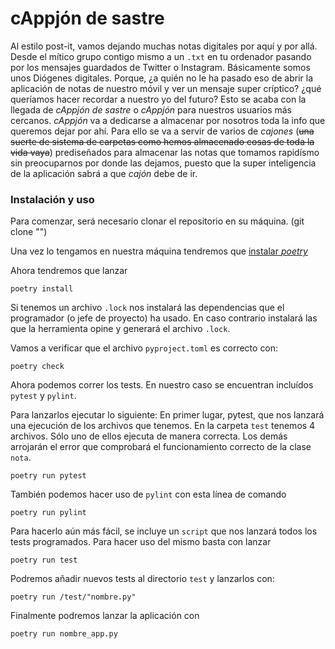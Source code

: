 # cAppjón de sastre
Al estilo post-it, vamos dejando muchas notas digitales por aquí y por allá. Desde el mítico grupo contigo mismo a un `.txt` en tu ordenador pasando por los mensajes guardados de Twitter o Instagram.
Básicamente somos unos Diógenes digitales. Porque, ¿a quién no le ha pasado eso de abrir la aplicación de notas de nuestro móvil y ver un mensaje super críptico? ¿qué queríamos hacer recordar a nuestro yo del futuro?
Esto se acaba con la llegada de *cAppjón de sastre* o *cAppjón* para nuestros usuarios más cercanos.
*cAppjón* va a dedicarse a almacenar por nosotros toda la info que queremos dejar por ahí.
Para ello se va a servir de varios de *cajones* (~~una suerte de sistema de carpetas como hemos almacenado cosas de toda la vida vaya~~) prediseñados para almacenar las notas que tomamos rapidísmo sin preocuparnos por donde las dejamos, puesto que la super inteligencia de la aplicación sabrá a que *cajón* debe de ir.


### Instalación y uso
Para comenzar, será necesario clonar el repositorio en su máquina. (git clone "")


Una vez lo tengamos en nuestra máquina tendremos que [instalar *poetry*](https://python-poetry.org/docs/) 


Ahora tendremos que lanzar 
~~~
poetry install
~~~
Si tenemos un archivo `.lock` nos instalará las dependencias que el programador (o jefe de proyecto) ha usado.
En caso contrario instalará las que la herramienta opine y generará el archivo `.lock`.


Vamos a verificar que el archivo `pyproject.toml` es correcto con:
~~~
poetry check
~~~


Ahora podemos correr los tests. En nuestro caso se encuentran incluídos `pytest` y `pylint`.


Para lanzarlos ejecutar lo siguiente:
En primer lugar, pytest, que nos lanzará una ejecución de los archivos que tenemos. En la carpeta `test` tenemos 4 archivos. Sólo uno de ellos ejecuta de manera correcta. Los demás arrojarán el error que comprobará el funcionamiento correcto de la clase `nota`. 
~~~
poetry run pytest
~~~
También podemos hacer uso de `pylint` con esta línea de comando
~~~
poetry run pylint
~~~


Para hacerlo aún más fácil, se incluye un `script` que nos lanzará todos los tests programados. Para hacer uso del mismo basta con lanzar
~~~
poetry run test
~~~


Podremos añadir nuevos tests al directorio `test` y lanzarlos con:
~~~
poetry run /test/"nombre.py"
~~~


Finalmente podremos lanzar la aplicación con 
~~~
poetry run nombre_app.py
~~~

